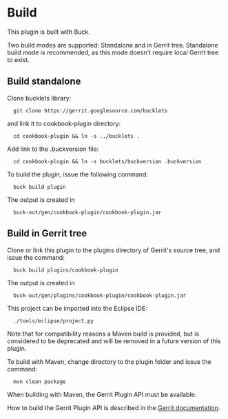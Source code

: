 Build
=====

This plugin is built with Buck.

Two build modes are supported: Standalone and in Gerrit tree. Standalone
build mode is recommended, as this mode doesn't require local Gerrit
tree to exist.

Build standalone
----------------

Clone bucklets library:

```
  git clone https://gerrit.googlesource.com/bucklets

```
and link it to cookbook-plugin directory:

```
  cd cookbook-plugin && ln -s ../bucklets .
```

Add link to the .buckversion file:

```
  cd cookbook-plugin && ln -s bucklets/buckversion .buckversion
```

To build the plugin, issue the following command:


```
  buck build plugin
```

The output is created in

```
  buck-out/gen/cookbook-plugin/cookbook-plugin.jar
```

Build in Gerrit tree
--------------------

Clone or link this plugin to the plugins directory of Gerrit's source
tree, and issue the command:

```
  buck build plugins/cookbook-plugin
```

The output is created in

```
  buck-out/gen/plugins/cookbook-plugin/cookbook-plugin.jar
```

This project can be imported into the Eclipse IDE:

```
  ./tools/eclipse/project.py
```

Note that for compatibility reasons a Maven build is provided, but is considered
to be deprecated and will be removed in a future version of this plugin.

To build with Maven, change directory to the plugin folder and issue the
command:

```
  mvn clean package
```

When building with Maven, the Gerrit Plugin API must be available.

How to build the Gerrit Plugin API is described in the [Gerrit
documentation](../../../Documentation/dev-buck.html#_extension_and_plugin_api_jar_files).
